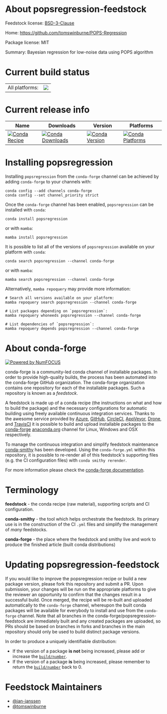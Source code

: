 About popsregression-feedstock
==============================

Feedstock license: [BSD-3-Clause](https://github.com/conda-forge/popsregression-feedstock/blob/main/LICENSE.txt)

Home: https://github.com/tomswinburne/POPS-Regression

Package license: MIT

Summary: Bayesian regression for low-noise data using POPS algorithm

Current build status
====================


<table><tr><td>All platforms:</td>
    <td>
      <a href="https://dev.azure.com/conda-forge/feedstock-builds/_build/latest?definitionId=24186&branchName=main">
        <img src="https://dev.azure.com/conda-forge/feedstock-builds/_apis/build/status/popsregression-feedstock?branchName=main">
      </a>
    </td>
  </tr>
</table>

Current release info
====================

| Name | Downloads | Version | Platforms |
| --- | --- | --- | --- |
| [![Conda Recipe](https://img.shields.io/badge/recipe-popsregression-green.svg)](https://anaconda.org/conda-forge/popsregression) | [![Conda Downloads](https://img.shields.io/conda/dn/conda-forge/popsregression.svg)](https://anaconda.org/conda-forge/popsregression) | [![Conda Version](https://img.shields.io/conda/vn/conda-forge/popsregression.svg)](https://anaconda.org/conda-forge/popsregression) | [![Conda Platforms](https://img.shields.io/conda/pn/conda-forge/popsregression.svg)](https://anaconda.org/conda-forge/popsregression) |

Installing popsregression
=========================

Installing `popsregression` from the `conda-forge` channel can be achieved by adding `conda-forge` to your channels with:

```
conda config --add channels conda-forge
conda config --set channel_priority strict
```

Once the `conda-forge` channel has been enabled, `popsregression` can be installed with `conda`:

```
conda install popsregression
```

or with `mamba`:

```
mamba install popsregression
```

It is possible to list all of the versions of `popsregression` available on your platform with `conda`:

```
conda search popsregression --channel conda-forge
```

or with `mamba`:

```
mamba search popsregression --channel conda-forge
```

Alternatively, `mamba repoquery` may provide more information:

```
# Search all versions available on your platform:
mamba repoquery search popsregression --channel conda-forge

# List packages depending on `popsregression`:
mamba repoquery whoneeds popsregression --channel conda-forge

# List dependencies of `popsregression`:
mamba repoquery depends popsregression --channel conda-forge
```


About conda-forge
=================

[![Powered by
NumFOCUS](https://img.shields.io/badge/powered%20by-NumFOCUS-orange.svg?style=flat&colorA=E1523D&colorB=007D8A)](https://numfocus.org)

conda-forge is a community-led conda channel of installable packages.
In order to provide high-quality builds, the process has been automated into the
conda-forge GitHub organization. The conda-forge organization contains one repository
for each of the installable packages. Such a repository is known as a *feedstock*.

A feedstock is made up of a conda recipe (the instructions on what and how to build
the package) and the necessary configurations for automatic building using freely
available continuous integration services. Thanks to the awesome service provided by
[Azure](https://azure.microsoft.com/en-us/services/devops/), [GitHub](https://github.com/),
[CircleCI](https://circleci.com/), [AppVeyor](https://www.appveyor.com/),
[Drone](https://cloud.drone.io/welcome), and [TravisCI](https://travis-ci.com/)
it is possible to build and upload installable packages to the
[conda-forge](https://anaconda.org/conda-forge) [anaconda.org](https://anaconda.org/)
channel for Linux, Windows and OSX respectively.

To manage the continuous integration and simplify feedstock maintenance
[conda-smithy](https://github.com/conda-forge/conda-smithy) has been developed.
Using the ``conda-forge.yml`` within this repository, it is possible to re-render all of
this feedstock's supporting files (e.g. the CI configuration files) with ``conda smithy rerender``.

For more information please check the [conda-forge documentation](https://conda-forge.org/docs/).

Terminology
===========

**feedstock** - the conda recipe (raw material), supporting scripts and CI configuration.

**conda-smithy** - the tool which helps orchestrate the feedstock.
                   Its primary use is in the construction of the CI ``.yml`` files
                   and simplify the management of *many* feedstocks.

**conda-forge** - the place where the feedstock and smithy live and work to
                  produce the finished article (built conda distributions)


Updating popsregression-feedstock
=================================

If you would like to improve the popsregression recipe or build a new
package version, please fork this repository and submit a PR. Upon submission,
your changes will be run on the appropriate platforms to give the reviewer an
opportunity to confirm that the changes result in a successful build. Once
merged, the recipe will be re-built and uploaded automatically to the
`conda-forge` channel, whereupon the built conda packages will be available for
everybody to install and use from the `conda-forge` channel.
Note that all branches in the conda-forge/popsregression-feedstock are
immediately built and any created packages are uploaded, so PRs should be based
on branches in forks and branches in the main repository should only be used to
build distinct package versions.

In order to produce a uniquely identifiable distribution:
 * If the version of a package **is not** being increased, please add or increase
   the [``build/number``](https://docs.conda.io/projects/conda-build/en/latest/resources/define-metadata.html#build-number-and-string).
 * If the version of a package **is** being increased, please remember to return
   the [``build/number``](https://docs.conda.io/projects/conda-build/en/latest/resources/define-metadata.html#build-number-and-string)
   back to 0.

Feedstock Maintainers
=====================

* [@jan-janssen](https://github.com/jan-janssen/)
* [@tomswinburne](https://github.com/tomswinburne/)

